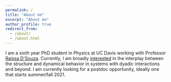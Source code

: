 ```yaml
---
permalink: /
title: "About me"
excerpt: "About me"
author_profile: true
redirect_from: 
  - /about/
  - /about.html
---
```


I am a sixth year PhD student in Physics at UC Davis working with Professor [Raissa D'Souza](http://mae.engr.ucdavis.edu/dsouza/). Currently, I am broadly [interested](https://asalova.github.io/research/) in the interplay between  the structure and dynamical behavior in systems with dyadic interactions and beyond. I am currently looking for a postdoc opportunity, ideally one that starts summer/fall 2021. 